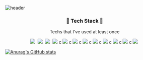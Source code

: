 ![header](https://capsule-render.vercel.app/api?type=waving&color=FF9090&height=300&section=header&text=Eunji's%20Github&fontSize=90&fontColor=000000&&animation=twinkling)

<h3 align="center">🔧 Tech Stack 🔨</h3>

<p align="center"> Techs that I've used at least once </p>

<p align="center">
    <img src="https://img.shields.io/badge/Python-3766AB?style=flat-square&logo=Python&logoColor=white"/></a>&nbsp
    <img src="https://img.shields.io/badge/Python-3766AB?style=flat-square&logo=Java&logoColor=#007396"/></a>&nbsp 
    <img src="https://img.shields.io/badge/Python-3766AB?style=flat-square&logo=JavaScript&logoColor=#F7DF1E"/></a>&nbsp
    <img src="https://img.shields.io/badge/Python-3766AB?style=flat-square&logo=C&logoColor=#A8B9CC"/></a>&nbspc
    <img src="https://img.shields.io/badge/Python-3766AB?style=flat-square&logo=R&logoColor=#276DC3"/></a>&nbspc
    <img src="https://img.shields.io/badge/Python-3766AB?style=flat-square&logo=HTML5&logoColor=#E34F26"/></a>&nbspc
    <img src="https://img.shields.io/badge/Python-3766AB?style=flat-square&logo=CSS3&logoColor=#1572B6"/></a>&nbspc
    <img src="https://img.shields.io/badge/Python-3766AB?style=flat-square&logo=React&logoColor=#61DAFB"/></a>&nbspc
    <img src="https://img.shields.io/badge/Python-3766AB?style=flat-square&logo=Django&logoColor=#092E20"/></a>&nbspc
    <img src="https://img.shields.io/badge/Python-3766AB?style=flat-square&logo=Node.js&logoColor=#339933"/></a>&nbspc
    <img src="https://img.shields.io/badge/Python-3766AB?style=flat-square&logo=MySQL&logoColor=#4479A1"/></a>&nbspc
    <a href="https://www.instagram.com/dmsw1st"><img src="https://img.shields.io/badge/#E4405F?style=flat-square&logo=Instagram&logoColor=white&link=https://www.instagram.com/dmsw1st"/></a>&nbsp

[![Anurag's GitHub stats](https://github-readme-stats.vercel.app/api?username=qkrdmswl)](https://github.com/anuraghazra/github-readme-stats)

<!--
**qkrdmswl/qkrdmswl** is a ✨ _special_ ✨ repository because its `README.md` (this file) appears on your GitHub profile.

Here are some ideas to get you started:

- 🔭 I’m currently working on ...
- 🌱 I’m currently learning ...
- 👯 I’m looking to collaborate on ...
- 🤔 I’m looking for help with ...
- 💬 Ask me about ...
- 📫 How to reach me: ...
- 😄 Pronouns: ...
- ⚡ Fun fact: ...
-->
